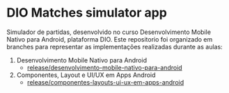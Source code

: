 # DIO Matches simulator app

Simulador de partidas, desenvolvido no curso Desenvolvimento Mobile Nativo para Android, plataforma DIO. 
Este repositorio foi organizado em branches para representar as implementações realizadas durante as aulas:

1. Desenvolvimento Mobile Nativo para Android
    - [release/desenvolvimento-mobile-nativo-para-android](https://github.com/bminella/DIO_matches-simulator-app/tree/release/desenvolvimento-mobile-nativo-para-android)
2. Componentes, Layout e UI/UX em Apps Android
    - [release/componentes-layouts-ui-ux-em-apps-android](https://github.com/bminella/DIO_matches-simulator-app/tree/release/componentes-layouts-ui-ux-em-apps-android)



